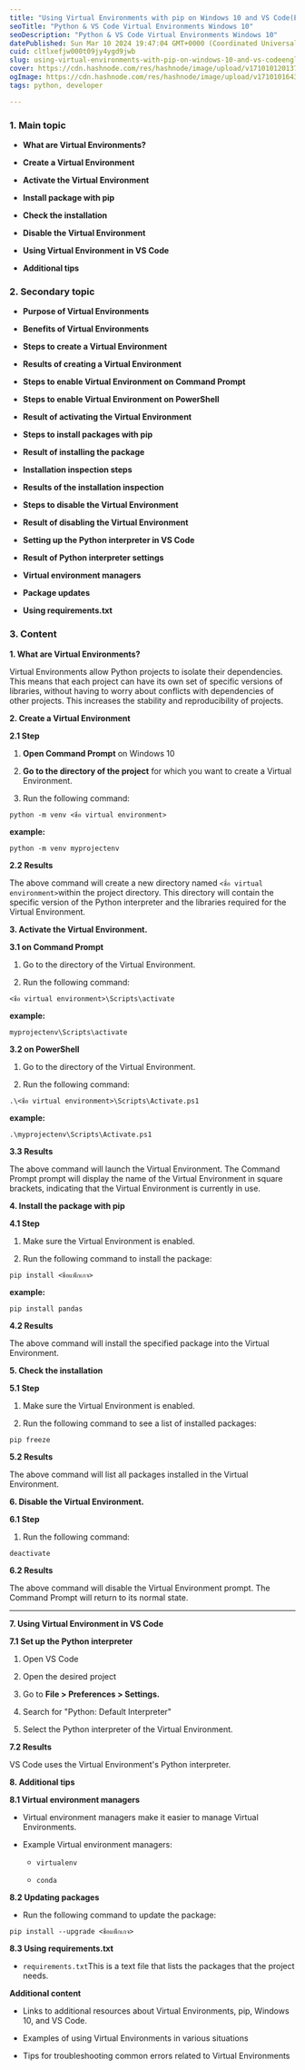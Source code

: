 ```yaml
---
title: "Using Virtual Environments with pip on Windows 10 and VS Code(English)"
seoTitle: "Python & VS Code Virtual Environments Windows 10"
seoDescription: "Python & VS Code Virtual Environments Windows 10"
datePublished: Sun Mar 10 2024 19:47:04 GMT+0000 (Coordinated Universal Time)
cuid: cltlxefjw000t09jy4ygd9jwb
slug: using-virtual-environments-with-pip-on-windows-10-and-vs-codeenglish
cover: https://cdn.hashnode.com/res/hashnode/image/upload/v1710101201378/a8560080-6777-4674-be93-c2bd8b2a9684.png
ogImage: https://cdn.hashnode.com/res/hashnode/image/upload/v1710101643148/9cc36e61-5728-4556-a8da-8852d6f8726a.png
tags: python, developer

---
```


### **1\. Main topic**

* **What are Virtual Environments?**
    
* **Create a Virtual Environment**
    
* **Activate the Virtual Environment**
    
* **Install package with pip**
    
* **Check the installation**
    
* **Disable the Virtual Environment**
    
* **Using Virtual Environment in VS Code**
    
* **Additional tips**
    

### **2\. Secondary topic**

* **Purpose of Virtual Environments**
    
* **Benefits of Virtual Environments**
    
* **Steps to create a Virtual Environment**
    
* **Results of creating a Virtual Environment**
    
* **Steps to enable Virtual Environment on Command Prompt**
    
* **Steps to enable Virtual Environment on PowerShell**
    
* **Result of activating the Virtual Environment**
    
* **Steps to install packages with pip**
    
* **Result of installing the package**
    
* **Installation inspection steps**
    
* **Results of the installation inspection**
    
* **Steps to disable the Virtual Environment**
    
* **Result of disabling the Virtual Environment**
    
* **Setting up the Python interpreter in VS Code**
    
* **Result of Python interpreter settings**
    
* **Virtual environment managers**
    
* **Package updates**
    
* **Using requirements.txt**
    

### **3\. Content**

**1\. What are Virtual Environments?**

Virtual Environments allow Python projects to isolate their dependencies. This means that each project can have its own set of specific versions of libraries, without having to worry about conflicts with dependencies of other projects. This increases the stability and reproducibility of projects.

**2\. Create a Virtual Environment**

**2.1 Step**

1. **Open Command Prompt** on Windows 10
    
2. **Go to the directory of the project** for which you want to create a Virtual Environment.
    
3. Run the following command:
    

```plaintext
python -m venv <ชื่อ virtual environment>
```

**example:**

```plaintext
python -m venv myprojectenv
```

**2.2 Results**

The above command will create a new directory named `<ชื่อ virtual environment>`within the project directory. This directory will contain the specific version of the Python interpreter and the libraries required for the Virtual Environment.

**3\. Activate the Virtual Environment.**

**3.1 on Command Prompt**

1. Go to the directory of the Virtual Environment.
    
2. Run the following command:
    

```plaintext
<ชื่อ virtual environment>\Scripts\activate
```

**example:**

```plaintext
myprojectenv\Scripts\activate
```

**3.2 on PowerShell**

1. Go to the directory of the Virtual Environment.
    
2. Run the following command:
    

```plaintext
.\<ชื่อ virtual environment>\Scripts\Activate.ps1
```

**example:**

```plaintext
.\myprojectenv\Scripts\Activate.ps1
```

**3.3 Results**

The above command will launch the Virtual Environment. The Command Prompt prompt will display the name of the Virtual Environment in square brackets, indicating that the Virtual Environment is currently in use.

**4\. Install the package with pip**

**4.1 Step**

1. Make sure the Virtual Environment is enabled.
    
2. Run the following command to install the package:
    

```plaintext
pip install <ชื่อแพ็กเกจ>
```

**example:**

```plaintext
pip install pandas
```

**4.2 Results**

The above command will install the specified package into the Virtual Environment.

**5\. Check the installation**

**5.1 Step**

1. Make sure the Virtual Environment is enabled.
    
2. Run the following command to see a list of installed packages:
    

```plaintext
pip freeze
```

**5.2 Results**

The above command will list all packages installed in the Virtual Environment.

**6\. Disable the Virtual Environment.**

**6.1 Step**

1. Run the following command:
    

```plaintext
deactivate
```

**6.2 Results**

The above command will disable the Virtual Environment prompt. The Command Prompt will return to its normal state.

---

**7\. Using Virtual Environment in VS Code**

**7.1 Set up the Python interpreter**

1. Open VS Code
    
2. Open the desired project
    
3. Go to **File &gt; Preferences &gt; Settings.**
    
4. Search for "Python: Default Interpreter"
    
5. Select the Python interpreter of the Virtual Environment.
    

**7.2 Results**

VS Code uses the Virtual Environment's Python interpreter.

**8\. Additional tips**

**8.1 Virtual environment managers**

* Virtual environment managers make it easier to manage Virtual Environments.
    
* Example Virtual environment managers:
    
    * `virtualenv`
        
    * `conda`
        

**8.2 Updating packages**

* Run the following command to update the package:
    

```plaintext
pip install --upgrade <ชื่อแพ็กเกจ>
```

**8.3 Using requirements.txt**

* `requirements.txt`This is a text file that lists the packages that the project needs.
    

**Additional content**

* Links to additional resources about Virtual Environments, pip, Windows 10, and VS Code.
    
* Examples of using Virtual Environments in various situations
    
* Tips for troubleshooting common errors related to Virtual Environments